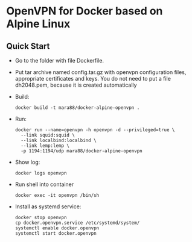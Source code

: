 # OpenVPN for Docker based on Alpine Linux

## Quick Start
* Go to the folder with file Dockerfile.
* Put tar archive named config.tar.gz with openvpn configuration files, appropriate certificates and keys. 
  You do not need to put a file dh2048.pem, because it is created automatically
* Build:

      docker build -t mara88/docker-alpine-openvpn .
* Run:

      docker run --name=openvpn -h openvpn -d --privileged=true \
        --link squid:squid \
        --link localbind:localbind \
        --link lemp:lemp \
        -p 1194:1194/udp mara88/docker-alpine-openvpn
      
* Show log:

      docker logs openvpn
      
* Run shell into container

      docker exec -it openvpn /bin/sh

* Install as systemd service:

      docker stop openvpn
      cp docker.openvpn.service /etc/systemd/system/
      systemctl enable docker.openvpn
      systemctl start docker.openvpn
